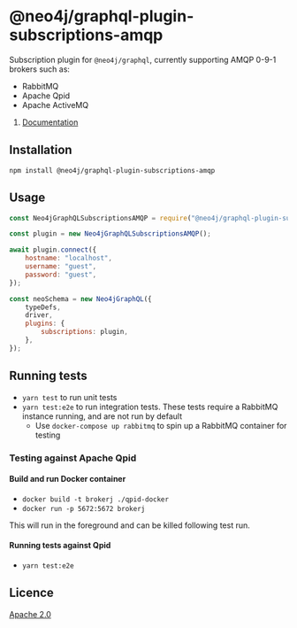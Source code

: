 # @neo4j/graphql-plugin-subscriptions-amqp

Subscription plugin for `@neo4j/graphql`, currently supporting AMQP 0-9-1 brokers such as:

* RabbitMQ
* Apache Qpid
* Apache ActiveMQ

1. [Documentation](https://neo4j.com/docs/graphql-manual/current/subscriptions/)

## Installation

```
npm install @neo4j/graphql-plugin-subscriptions-amqp
```

## Usage

```javascript
const Neo4jGraphQLSubscriptionsAMQP = require("@neo4j/graphql-plugin-subscriptions-amqp");

const plugin = new Neo4jGraphQLSubscriptionsAMQP();

await plugin.connect({
    hostname: "localhost",
    username: "guest",
    password: "guest",
});

const neoSchema = new Neo4jGraphQL({
    typeDefs,
    driver,
    plugins: {
        subscriptions: plugin,
    },
});
```

## Running tests

* `yarn test` to run unit tests
* `yarn test:e2e` to run integration tests. These tests require a RabbitMQ instance running, and are not run by default
  * Use `docker-compose up rabbitmq` to spin up a RabbitMQ container for testing

### Testing against Apache Qpid

#### Build and run Docker container

* `docker build -t brokerj ./qpid-docker`
* `docker run -p 5672:5672 brokerj`

This will run in the foreground and can be killed following test run.

#### Running tests against Qpid

* `yarn test:e2e`

## Licence

[Apache 2.0](https://github.com/neo4j/graphql/blob/master/packages/graphql-plugin-auth/LICENSE.txt)

